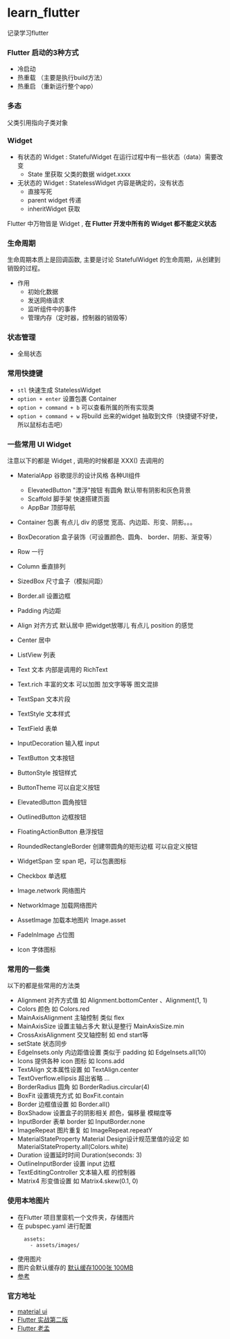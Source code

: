 # learn_flutter

记录学习flutter


### Flutter 启动的3种方式

- 冷启动
- 热重载 （主要是执行build方法）
- 热重启 （重新运行整个app）


### 多态
父类引用指向子类对象


### Widget
- 有状态的 Widget : StatefulWidget 在运行过程中有一些状态（data）需要改变
    - State 里获取 父类的数据 widget.xxxx
- 无状态的 Widget : StatelessWidget 内容是确定的，没有状态
    - 直接写死
    - parent widget 传递
    - inheritWidget 获取

Flutter 中万物皆是 Widget , **在 Flutter 开发中所有的 Widget 都不能定义状态**


### 生命周期

生命周期本质上是回调函数, 主要是讨论 StatefulWidget 的生命周期，从创建到销毁的过程。

- 作用
    - 初始化数据
    - 发送网络请求
    - 监听组件中的事件
    - 管理内存（定时器，控制器的销毁等）


### 状态管理
  - 全局状态




  
### 常用快捷键

- `stl` 快速生成 StatelessWidget
- `option + enter` 设置包裹 Container
- `option + command + b` 可以查看所属的所有实现类
- `option + command + w` 将build 出来的widget 抽取到文件（快捷键不好使，所以鼠标右击吧）


### 一些常用 UI Widget 

注意以下的都是 Widget , 调用的时候都是 XXX() 去调用的

- MaterialApp 谷歌提示的设计风格 各种UI组件
  - ElevatedButton "漂浮"按钮 有圆角 默认带有阴影和灰色背景
  - Scaffold 脚手架 快速搭建页面
  - AppBar 顶部导航
  

- Container 包裹 有点儿 div 的感觉  宽高、内边距、形变、阴影。。。
- BoxDecoration 盒子装饰（可设置颜色、圆角、 border、阴影、渐变等）

- Row 一行
- Column 垂直排列
- SizedBox 尺寸盒子（模拟间距）
- Border.all 设置边框  
- Padding 内边距
- Align 对齐方式 默认居中  把widget放哪儿  有点儿 position 的感觉
- Center 居中

- ListView 列表
- Text 文本 内部是调用的 RichText
- Text.rich  丰富的文本 可以加图 加文字等等  图文混排
- TextSpan 文本片段
- TextStyle 文本样式
- TextField 表单
- InputDecoration  输入框 input
- TextButton 文本按钮
- ButtonStyle 按钮样式
- ButtonTheme 可以自定义按钮  
- ElevatedButton 圆角按钮
- OutlinedButton 边框按钮
- FloatingActionButton  悬浮按钮
- RoundedRectangleBorder 创建带圆角的矩形边框  可以自定义按钮
- WidgetSpan 空 span 吧，可以包裹图标
- Checkbox 单选框
- Image.network 网络图片
- NetworkImage 加载网络图片
- AssetImage 加载本地图片  Image.asset
- FadeInImage 占位图
- Icon 字体图标





### 常用的一些类

以下的都是些常用的方法类

- Alignment 对齐方式值 如 Alignment.bottomCenter 、Alignment(1, 1)
- Colors 颜色 如 Colors.red
- MainAxisAlignment 主轴控制 类似 flex
- MainAxisSize 设置主轴占多大 默认是整行  MainAxisSize.min 
- CrossAxisAlignment 交叉轴控制 如 end start等  
- setState 状态同步
- EdgeInsets.only 内边距值设置 类似于 padding 如 EdgeInsets.all(10)
- Icons 提供各种 icon 图标 如 Icons.add
- TextAlign 文本属性设置 如 TextAlign.center
- TextOverflow.ellipsis 超出省略 ...
- BorderRadius 圆角 如 BorderRadius.circular(4)
- BoxFit 设置填充方式 如 BoxFit.contain
- Border 边框值设置  如 Border.all()
- BoxShadow 设置盒子的阴影相关  颜色，偏移量 模糊度等  
- InputBorder 表单 border 如 InputBorder.none  
- ImageRepeat 图片重复 如 ImageRepeat.repeatY
- MaterialStateProperty   Material Design设计规范里值的设定  如  MaterialStateProperty.all(Colors.white)
- Duration 设置延时时间 Duration(seconds: 3)
- OutlineInputBorder 设置 input 边框
- TextEditingController  文本输入框 的控制器
- Matrix4 形变值设置  如 Matrix4.skew(0.1, 0)

### 使用本地图片
- 在Flutter 项目里窗机一个文件夹，存储图片
- 在 pubspec.yaml 进行配置 
  ```
    assets:
      - assets/images/
   ```
- 使用图片
- 图片会默认缓存的 [默认缓存1000张 100MB](https://api.flutter.dev/flutter/painting/ImageCache-class.html) 
- [参考](https://blog.csdn.net/u011578734/article/details/111935285)




### 官方地址
- [material ui](https://m3.material.io/styles/icons/overview)
- [Flutter 实战第二版](https://book.flutterchina.club/)
- [Flutter 老孟](http://laomengit.com/)











